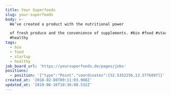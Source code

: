 ```yaml
---
title: Your Superfoods
slug: your-superfoods
body: >-
  We’ve created a product with the nutritional power

  of fresh produce and the convenience of supplements. #bio #food #startup
  #healthy
tags:
  - bio
  - food
  - startup
  - healthy
job_board_url: 'https://yoursuperfoods.de/pages/jobs'
positions:
  - position: '{"type":"Point","coordinates":[52.5352256,13.3776897]}'
created_at: '2018-02-08T09:11:03.908Z'
updated_at: '2019-06-16T10:36:08.532Z'
---
```


